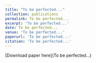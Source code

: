 ```yaml
---
title: "To be perfected..."
collection: publications
permalink: To be perfected...
excerpt: 'To be perfected...'
date: To be perfected...
venue: 'To be perfected...'
paperurl: 'To be perfected...'
citation: 'To be perfected...'
---
```


[Download paper here](To be perfected...)
